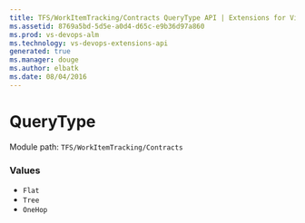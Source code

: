 ```yaml
---
title: TFS/WorkItemTracking/Contracts QueryType API | Extensions for Visual Studio Team Services
ms.assetid: 8769a5bd-5d5e-a0d4-d65c-e9b36d97a860
ms.prod: vs-devops-alm
ms.technology: vs-devops-extensions-api
generated: true
ms.manager: douge
ms.author: elbatk
ms.date: 08/04/2016
---
```


# QueryType

Module path: `TFS/WorkItemTracking/Contracts`

### Values

* `Flat` 
* `Tree` 
* `OneHop` 

